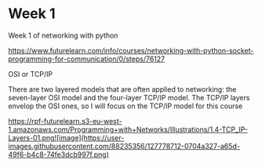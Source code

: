 # Week 1
 Week 1 of networking with python

https://www.futurelearn.com/info/courses/networking-with-python-socket-programming-for-communication/0/steps/76127

OSI or TCP/IP

There are two layered models that are often applied to networking: the seven-layer OSI model and the four-layer TCP/IP model. The TCP/IP layers envelop the OSI ones, so I will focus on the TCP/IP model for this course


https://rpf-futurelearn.s3-eu-west-1.amazonaws.com/Programming+with+Networks/Illustrations/1.4-TCP_IP-Layers-01.png![image](https://user-images.githubusercontent.com/88235356/127778712-0704a327-a65d-49f6-b4c8-74fe3dcb997f.png)


